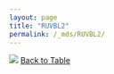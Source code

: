 ```yaml
---
layout: page
title: "RUVBL2"
permalink: /_mds/RUVBL2/
---
```


![](../../alns_9.28.22/aln_5HSAA093770_0.962.png?raw=true
)
[Back to Table](../../display)
